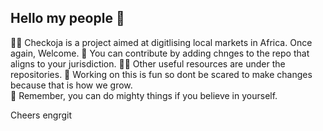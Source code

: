 ## Hello my people 👋

🙋‍♀️ Checkoja is a project aimed at digitlising local markets in Africa. Once again, Welcome.
🌈 You can contribute by adding chnges to the repo that aligns to your jurisdiction.
👩‍💻 Other useful resources are under the repositories. 
🍿 Working on this is fun so dont be scared to make changes because that is how we grow.  
🧙 Remember, you can do mighty things if you believe in yourself.

Cheers
engrgit 
